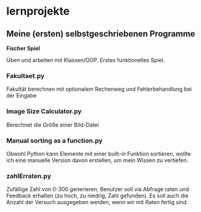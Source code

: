 # lernprojekte

## Meine (ersten) selbstgeschriebenen Programme

**Fischer Spiel**

Üben und arbeiten mit Klassen/OOP. Erstes funktionelles Spiel.


### Fakultaet.py

Fakultät berechnen mit optionalem Rechenweg und Fehlerbehandlung bei der Eingabe


### Image Size Calculator.py

Berechnet die Größe einer Bild-Datei

### Manual sorting as a function.py

Obwohl Python kann Elemente mit einer built-in Funktion sortieren, wollte ich eine manuelle Version davon erstellen, um mein Wissen zu vertiefen.

### zahlErraten.py

Zufällige Zahl von 0-300 generieren, Benutzer soll via Abfrage raten und Feedback erhalten (zu hoch,
zu niedrig, Zahl gefunden). Es soll auch die Anzahl der Versuch ausgegeben werden, wenn wir mit Raten fertig sind.
